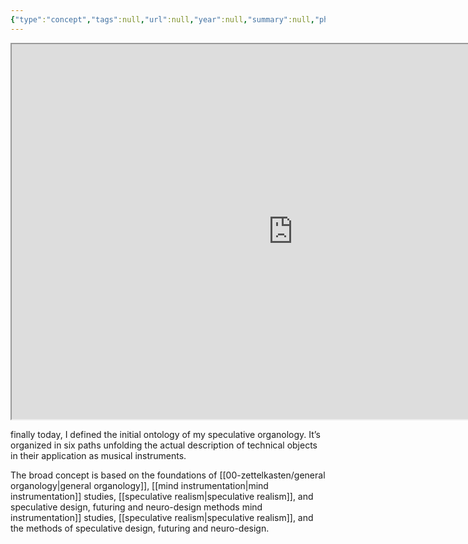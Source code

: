 ```yaml
---
{"type":"concept","tags":null,"url":null,"year":null,"summary":null,"photo":null,"connections":["[[🟢 epiphylogenetics]]","[[primary memory]]","[[tertiary memory]]"],"person":null,"dg-publish":true,"created":2404231604,"modified":2404231604,"permalink":"/00-zettelkasten/speculative-organology/","dgPassFrontmatter":true}
---
```



<iframe src="https://i.imgur.com/2dLDVyz.png" allow="fullscreen" allowfullscreen="" style="margin: auto; display:block; height: 600px; width: 900px; aspect-ratio: 16 / 9;"></iframe>

finally today, I defined the initial ontology of my speculative organology.  It’s organized in six paths unfolding the actual description of technical objects in their application as musical instruments.

The broad concept is based on the foundations of [[00-zettelkasten/general organology\|general organology]], [[mind instrumentation\|mind instrumentation]] studies, [[speculative realism\|speculative realism]], and speculative design, futuring and neuro-design methods mind instrumentation]] studies, [[speculative realism\|speculative realism]], and the methods of speculative design, futuring and neuro-design.



